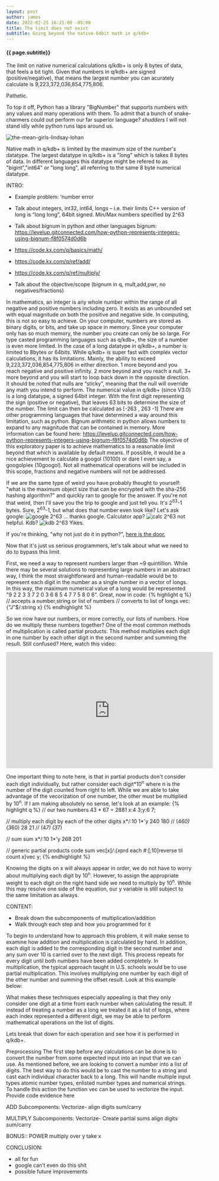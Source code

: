 ```yaml
---
layout: post
author: james
date: 2022-02-25 16:21:00 -05:00
title: The limit does not exist
subtitle: Going beyond the native 64bit math in q/kdb+
---
```


#### **{{ page.subtitle}}**

The limit on native numerical calculations q/kdb+ is only 8 bytes of data, that feels a bit tight. Given that numbers in q/kdb+ are signed (positive/negative), that means the largest number you can acurately calculate is 9,223,372,036,854,775,806. 

Pathetic. 

To top it off, Python has a library "BigNumber" that supports numbers with any values and many operations with them. To admit that a bunch of snake-charmers could out perform our far superior language? *shudders* 
I will not stand idly while python runs laps around us. 

<!-- excerpt-end -->

![the-mean-girls-lindsay-lohan](/assets/images/the-mean-girls-lindsay-lohan.gif)

Native math in q/kdb+ is limited by the maximum size of the number's datatype. The largest datatype in q/kdb+ is a "long" which is takes 8 bytes of data. In different languages this datatype might be refered to as "bigint","int64" or "long long", all referring to the same 8 byte numerical datatype. 


INTRO: 
- Example problem: ‘number error
- Talk about integers, int32, int64, longs – i.e. their limits
	C++ version of long is “long long”, 64bit signed. Min/Max numbers specified by 2^63
- Talk about bignum in python and other languages
	bignum: https://levelup.gitconnected.com/how-python-represents-integers-using-bignum-f8f0574d0d6b
- https://code.kx.com/q/basics/math/
- https://code.kx.com/q/ref/add/
- https://code.kx.com/q/ref/multiply/

- Talk about the objective/scope (bignum in q, mult,add,pwr, no negatives/fractions)

In mathematics, an integer is any whole number within the range of all negative and positive numbers including zero. It exists as an unbounded set with equal magnitude on both the positive and negative side. In computing, this is not so easy to achieve. On your computer, numbers are stored as binary digits, or bits, and take up space in memory. Since your computer only has so much memory, the number you create can only be so large. For type casted programming languages such as q/kdb+, the size of a number is even more limited. In the case of a long datatype in q/kdb+, a number is limited to 8bytes or 64bits.
While q/kdb+ is super fast with complex vector calculations, it has its limitations. Mainly, the ability to exceed 9,223,372,036,854,775,806 in either direction. 1 more beyond and you reach negative and positive infinity. 2 more beyond and you reach a null. 3+ more beyond and you will start to loop back down in the opposite direction. It should be noted that nulls are “sticky”, meaning that the null will override any math you intend to perform. 
The numerical value in q/kdb+ (since V3.0) is a long datatype, a signed 64bit integer. With the first digit representing the sign (positive or negative), that leaves 63 bits to determine the size of the number. The limit can then be calculated as [-263 , 263 -1]
There are other programming languages that have determined a way around this limitation, such as python. Bignum arithmetic in python allows numbers to expand to any magnitude that can be contained in memory. More information can be found here: https://levelup.gitconnected.com/how-python-represents-integers-using-bignum-f8f0574d0d6b
The objective of this exploratory paper is to achieve mathematics to a reasonable limit beyond that which is available by default means. If possible, it would be a nice achievement to calculate a googol (10100) or dare I even say, a googolplex (10googol). Not all mathematical operations will be included in this scope, fractions and negative numbers will not be addressed. 

If we are the same type of weird you have probably thought to yourself:
"what is the maximum object size that can be encrypted with the sha-256 hashing algorithm?"
and quickly ran to google for the answer. If you're not that weird, then I'll save you the trip to google and just tell you. It's 2<sup>63</sup>-1 bytes.
Sure, 2<sup>63</sup>-1, but what does that number even look like?
Let's ask google: 
![google 2^63](/path/to/image)
... thanks google. 
Calculator app?
![calc 2^63](/path/to/image)
not helpful.
Kdb? 
![kdb 2^63](/path/to/image)
Yikes. 

If you're thinking, "why not just do it in python?", <a href="https://www.python.org">here is the door.</a> 

Now that it's just us serious programmers, let's talk about what we need to do to bypass this limit. 

First, we need a way to represent numbers larger than ~9 quintillion. While there may be several solutions to representing large numbers in an abstract way, I think the most straightforward and human-readable would be to represent each digit in the number as a single number in a vector of longs. In this way, the maximum numerical value of a long would be represented "9 2 2 3 3 7 2 0 3 6 8 5 4 7 7 5 8 0 6". Great, now in code: 
{% highlight q %}
// accepts a number,string or list of numbers
// converts to list of longs
vec:{"J"$/:string x}
{% endhighlight %}

So we now have our numbers, or more correctly, our lists of numbers. How do we multiply these numbers together? 
One of the most common methods of multiplication is called partial products. This method multiplies each digit in one number by each other digit in the second number and summing the result. Still confused? Here, watch this video: 
<iframe width="560" height="315" src="https://www.youtube.com/embed/EupNW_6jPok" title="YouTube video player" frameborder="0" allow="accelerometer; autoplay; clipboard-write; encrypted-media; gyroscope; picture-in-picture" allowfullscreen></iframe>

One important thing to note here, is that in partial products don't consider each digit individually, but rather consider each digit\*10<sup>n</sup> where n is the number of the digit counted from right to left. While we are able to take advantage of the vecorization of one number, the other must be multiplied by 10<sup>n</sup>. If I am making absolutely no sense, let's look at an example:
{% highlight q %}
// our two numbers 43 * 67 = 2881
x:4 3;y:6 7;

// multiply each digit by each of the other digits
x*/:10 1*'y
240 180  // (4*60) (3*60)
28 21  // (4*7) (3*7)

// sum 
sum x*/:10 1*'y
268 201

// generic partial products code
sum vec[x]*/:{x*prd each #\:[;10]reverse til count x}vec y;
{% endhighlight %}

Knowing the digits on x will always appear in order, we do not have to worry about multiplying each digit by 10<sup>n</sup>. However, to assign the appropriate weight to each digit on the right hand side we need to multiply by 10<sup>n</sup>. While this may resolve one side of the equation, our y variable is still subject to the same limitation as always. 





CONTENT:
- Break down the subcomponents of multiplication/addition
- Walk through each step and how you programmed for it

To begin to understand how to approach this problem, it will make sense to examine how addition and multiplication is calculated by hand. In addition, each digit is added to the corresponding digit in the second number and any sum over 10 is carried over to the next digit. This process repeats for every digit until both numbers have been added completely. 
In multiplication, the typical approach taught in U.S. schools would be to use partial multiplication. This involves multiplying one number by each digit of the other number and summing the offset result. Look at this example below:
 
What makes these techniques especially appealing is that they only consider one digit at a time from each number when calculating the result. If instead of treating a number as a long we treated it as a list of longs, where each index represented a different digit, we may be able to perform mathematical operations on the list of digits. 

Lets break that down for each operation and see how it is performed in q/kdb+. 

Preprocessing
The first step before any calculations can be done is to convert the number from some expected input into an input that we can use. As mentioned before, we are looking to convert a number into a list of digits. The best way to do this would be to cast the number to a string and cast each individual character back to a long. This will handle multiple input types atomic number types, enlisted number types and numerical strings. To handle this action the function vec can be used to vectorize the input. 
Provide code evidence here




ADD
Subcomponents:
Vectorize- 
align digits
sum/carry

MULTIPLY
Subcomponents:
Vectorize-
Create partial sums
align digits
sum/carry

BONUS:: POWER
multiply over y take x


CONCLUSION:
- all for fun
- google can’t even do this shit
- possible future improvements


